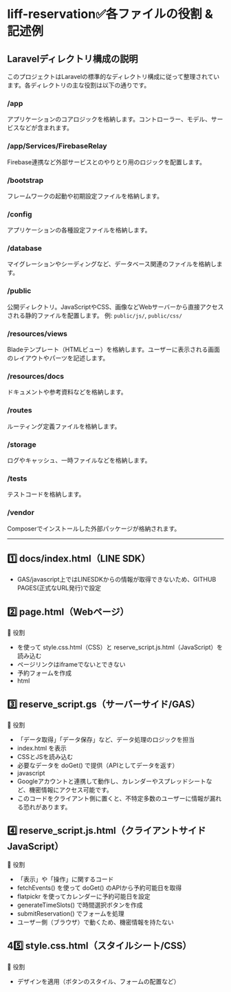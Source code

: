 # liff-reservation✅各ファイルの役割 & 記述例
## Laravelディレクトリ構成の説明

このプロジェクトはLaravelの標準的なディレクトリ構成に従って整理されています。各ディレクトリの主な役割は以下の通りです。

### /app
アプリケーションのコアロジックを格納します。コントローラー、モデル、サービスなどが含まれます。

### /app/Services/FirebaseRelay
Firebase連携など外部サービスとのやりとり用のロジックを配置します。

### /bootstrap
フレームワークの起動や初期設定ファイルを格納します。

### /config
アプリケーションの各種設定ファイルを格納します。

### /database
マイグレーションやシーディングなど、データベース関連のファイルを格納します。

### /public
公開ディレクトリ。JavaScriptやCSS、画像などWebサーバーから直接アクセスされる静的ファイルを配置します。
例: `public/js/`, `public/css/`

### /resources/views
Bladeテンプレート（HTMLビュー）を格納します。ユーザーに表示される画面のレイアウトやパーツを記述します。

### /resources/docs
ドキュメントや参考資料などを格納します。

### /routes
ルーティング定義ファイルを格納します。

### /storage
ログやキャッシュ、一時ファイルなどを格納します。

### /tests
テストコードを格納します。

### /vendor
Composerでインストールした外部パッケージが格納されます。

---
## 1️⃣ docs/index.html（LINE SDK）  
- GAS/javascript上ではLINESDKからの情報が取得できないため、GITHUB PAGES(正式なURL発行)で設定

## 2️⃣ page.html（Webページ）  
📌 役割
- <include> を使って style.css.html（CSS）と reserve_script.js.html（JavaScript）を読み込む
- ページリンクはiframeでないとできない
- 予約フォームを作成
- html

## 3️⃣ reserve_script.gs（サーバーサイド/GAS）  
📌 役割
- 「データ取得」「データ保存」など、データ処理のロジックを担当
- index.html を表示
- CSSとJSを読み込む
- 必要なデータを doGet() で提供（APIとしてデータを返す）
- javascript
- Googleアカウントと連携して動作し、カレンダーやスプレッドシートなど、機密情報にアクセス可能です。
- このコードをクライアント側に置くと、不特定多数のユーザーに情報が漏れる恐れがあります。

## 4️⃣ reserve_script.js.html（クライアントサイドJavaScript）  
📌 役割
- 「表示」や「操作」に関するコード
- fetchEvents() を使って doGet() のAPIから予約可能日を取得
- flatpickr を使ってカレンダーに予約可能日を設定
- generateTimeSlots() で時間選択ボタンを作成
- submitReservation() でフォームを処理
- ユーザー側（ブラウザ）で動くため、機密情報を持たない

## 45️⃣ style.css.html（スタイルシート/CSS）  
📌 役割
- デザインを適用（ボタンのスタイル、フォームの配置など）
